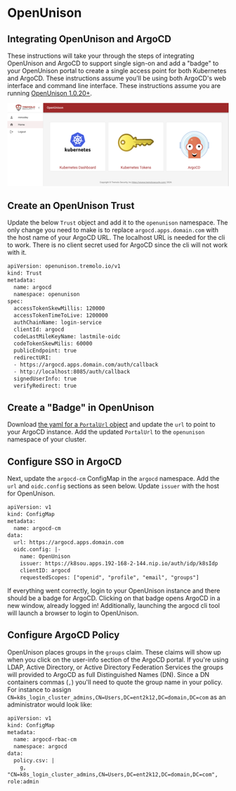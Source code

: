 # OpenUnison

## Integrating OpenUnison and ArgoCD

These instructions will take your through the steps of integrating OpenUnison and ArgoCD to support single sign-on and add a "badge" to your OpenUnison portal to create a single access point for both Kubernetes and ArgoCD.  These instructions assume you'll be using both ArgoCD's web interface and command line interface.  These instructions assume you are running [OpenUnison 1.0.20+](https://www.tremolosecurity.com/products/orchestra-for-kubernetes).

![OpenUnison Portal with ArgoCD](../../assets/openunison-portal.png)

## Create an OpenUnison Trust

Update the below `Trust` object and add it to the `openunison` namespace.  The only change you need to make is to replace `argocd.apps.domain.com` with the host name of your ArgoCD URL.  The localhost URL is needed for the cli to work.  There is no client secret used for ArgoCD since the cli will not work with it.

```
apiVersion: openunison.tremolo.io/v1
kind: Trust
metadata:
  name: argocd
  namespace: openunison
spec:
  accessTokenSkewMillis: 120000
  accessTokenTimeToLive: 1200000
  authChainName: login-service
  clientId: argocd
  codeLastMileKeyName: lastmile-oidc
  codeTokenSkewMilis: 60000
  publicEndpoint: true
  redirectURI:
  - https://argocd.apps.domain.com/auth/callback
  - http://localhost:8085/auth/callback
  signedUserInfo: true
  verifyRedirect: true
```

## Create a "Badge" in OpenUnison

Download [the yaml for a `PortalUrl` object](../../assets/openunison-argocd-url.yaml) and update the `url` to point to your ArgoCD instance.  Add the updated `PortalUrl` to the `openunison` namespace of your cluster.

## Configure SSO in ArgoCD

Next, update the `argocd-cm` ConfigMap in the `argocd` namespace.  Add the `url` and `oidc.config` sections as seen below.  Update `issuer` with the host for OpenUnison.

```
apiVersion: v1
kind: ConfigMap
metadata:
  name: argocd-cm
data:
  url: https://argocd.apps.domain.com
  oidc.config: |-
    name: OpenUnison
    issuer: https://k8sou.apps.192-168-2-144.nip.io/auth/idp/k8sIdp
    clientID: argocd
    requestedScopes: ["openid", "profile", "email", "groups"]
```

If everything went correctly, login to your OpenUnison instance and there should be a badge for ArgoCD.  Clicking on that badge opens ArgoCD in a new window, already logged in!  Additionally, launching the argocd cli tool will launch a browser to login to OpenUnison.

## Configure ArgoCD Policy

OpenUnison places groups in the `groups` claim.  These claims will show up when you click on the user-info section of the ArgoCD portal.  If you're using LDAP, Active Directory, or Active Directory Federation Services the groups will provided to  ArgoCD as full Distinguished Names (DN).  Since a DN containers commas (`,`) you'll need to quote the group name in your policy.  For instance to assign `CN=k8s_login_cluster_admins,CN=Users,DC=ent2k12,DC=domain,DC=com` as an administrator would look like:

```
apiVersion: v1
kind: ConfigMap
metadata:
  name: argocd-rbac-cm
  namespace: argocd
data:
  policy.csv: |
    g, "CN=k8s_login_cluster_admins,CN=Users,DC=ent2k12,DC=domain,DC=com", role:admin
```
